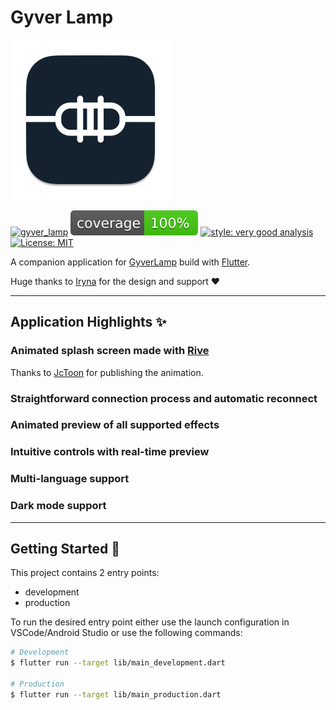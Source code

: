 # Gyver Lamp

<img src="./art/logo.png" width="256">

[![gyver_lamp][build_status_badge]][workflow_link]
![coverage][coverage_badge]
[![style: very good analysis][very_good_analysis_badge]][very_good_analysis_link]
[![License: MIT][license_badge]][license_link]

A companion application for [GyverLamp][gyver_lamp_repo_link] build with [Flutter][flutter_link].

Huge thanks to [Iryna][dribbble_link] for the design and support ❤️

---

## Application Highlights ✨

### Animated splash screen made with [Rive][rive_link]

Thanks to [JcToon][rive_animation_link] for publishing the animation.

### Straightforward connection process and automatic reconnect

### Animated preview of all supported effects

### Intuitive controls with real-time preview

### Multi-language support

### Dark mode support

---

## Getting Started 🚀

This project contains 2 entry points:

- development
- production

To run the desired entry point either use the launch configuration in VSCode/Android Studio or use the following commands:

```sh
# Development
$ flutter run --target lib/main_development.dart

# Production
$ flutter run --target lib/main_production.dart
```

[workflow_link]: https://github.com/ksokolovskyi/gyver_lamp/actions/workflows/gyver_lamp.yaml
[build_status_badge]: https://github.com/ksokolovskyi/gyver_lamp/actions/workflows/gyver_lamp.yaml/badge.svg
[coverage_badge]: coverage_badge.svg
[very_good_analysis_badge]: https://img.shields.io/badge/style-very_good_analysis-B22C89.svg
[very_good_analysis_link]: https://pub.dev/packages/very_good_analysis
[license_badge]: https://img.shields.io/badge/license-MIT-blue.svg
[license_link]: https://opensource.org/licenses/MIT
[gyver_lamp_repo_link]: https://github.com/AlexGyver/GyverLamp
[flutter_link]: https://flutter.dev
[dribbble_link]: https://dribbble.com/ira_dehtiar
[rive_link]: https://rive.app/
[rive_animation_link]: https://rive.app/community/450-872-onoff-switch/
